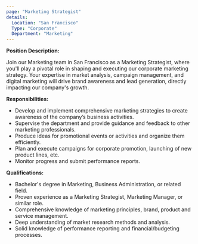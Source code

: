 ```yaml
---
page: "Marketing Strategist"
details:
  Location: "San Francisco"
  Type: "Corporate"
  Department: "Marketing"
---
```

**Position Description:**

Join our Marketing team in San Francisco as a Marketing Strategist, where you'll play a pivotal role in shaping and executing our corporate marketing strategy. Your expertise in market analysis, campaign management, and digital marketing will drive brand awareness and lead generation, directly impacting our company's growth.

**Responsibilities:**

- Develop and implement comprehensive marketing strategies to create awareness of the company’s business activities.
- Supervise the department and provide guidance and feedback to other marketing professionals.
- Produce ideas for promotional events or activities and organize them efficiently.
- Plan and execute campaigns for corporate promotion, launching of new product lines, etc.
- Monitor progress and submit performance reports.

**Qualifications:**

- Bachelor's degree in Marketing, Business Administration, or related field.
- Proven experience as a Marketing Strategist, Marketing Manager, or similar role.
- Comprehensive knowledge of marketing principles, brand, product and service management.
- Deep understanding of market research methods and analysis.
- Solid knowledge of performance reporting and financial/budgeting processes.
